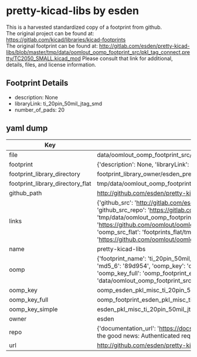 # pretty-kicad-libs by esden  
This is a harvested standardized copy of a footprint from github.  
The original project can be found at:  
https://gitlab.com/kicad/libraries/kicad-footprints  
The original footprint can be found at:
http://gitlab.com/esden/pretty-kicad-libs/blob/master/tmp/data/oomlout_oomp_footprint_src/pkl_tag_connect.pretty/TC2050_SMALL.kicad_mod
Please consult that link for additional, details, files, and license information.  
## Footprint Details
* description: None  
* libraryLink: ti_20pin_50mil_jtag_smd  
* number_of_pads: 20  
## yaml dump  
| Key | Value |  
| --- | --- |  
| file | data/oomlout_oomp_footprint_src/pretty-kicad-libs/pkl_misc.pretty/ti_20pin_50mil_jtag_smd.kicad_mod |  
| footprint | {'description': None, 'libraryLink': 'ti_20pin_50mil_jtag_smd', 'number_of_pads': 20} |  
| footprint_library_directory | footprint_library_owner/esden_pretty-kicad-libs |  
| footprint_library_directory_flat | tmp/data/oomlout_oomp_footprint_src/footprints_flat/esden_pkl_misc_ti_20pin_50mil_jtag_smd/working |  
| github_path | http://github.com/esden/pretty-kicad-libs/blob/master/tmp/data/oomlout_oomp_footprint_src/pkl_misc.pretty/ti_20pin_50mil_jtag_smd.kicad_mod |  
| links | {'github_src': 'http://gitlab.com/esden/pretty-kicad-libs/blob/master/tmp/data/oomlout_oomp_footprint_src/pkl_tag_connect.pretty/TC2050_SMALL.kicad_mod', 'github_src_repo': 'https://gitlab.com/kicad/libraries/kicad-footprints', 'oomp_bot': 'tmp/data/oomlout_oomp_footprint_src/footprints/esden_pkl_misc_ti_20pin_50mil_jtag_smd/working', 'oomp_bot_github': 'https://github.com/oomlout/oomlout_oomp_footprint_bot/tree/main/tmp/data/oomlout_oomp_footprint_src/footprints/esden_pkl_misc_ti_20pin_50mil_jtag_smd/working', 'oomp_src_flat': 'footprints_flat/tmp/data/oomlout_oomp_footprint_src/footprints_flat/esden_pkl_misc_ti_20pin_50mil_jtag_smd/working', 'oomp_src_flat_github': 'https://github.com/oomlout/oomlout_oomp_footprint_src/tree/main/tmp/data/oomlout_oomp_footprint_src/footprints_flat/esden_pkl_misc_ti_20pin_50mil_jtag_smd/working'} |  
| name | pretty-kicad-libs |  
| oomp | {'footprint_name': 'ti_20pin_50mil_jtag_smd', 'library_name': 'pkl_misc', 'md5': '89d95436916348ecf5dbd46d7bcc9d28', 'md5_10': '89d9543691', 'md5_5': '89d95', 'md5_6': '89d954', 'oomp_key': 'oomp_esden_pkl_misc_ti_20pin_50mil_jtag_smd', 'oomp_key_extra': 'oomp_footprint_esden_pkl_misc_ti_20pin_50mil_jtag_smd', 'oomp_key_full': 'oomp_footprint_esden_pkl_misc_ti_20pin_50mil_jtag_smd_89d954', 'oomp_key_simple': 'esden_pkl_misc_ti_20pin_50mil_jtag_smd', 'original_filename': 'data/oomlout_oomp_footprint_src/pretty-kicad-libs/pkl_misc.pretty/ti_20pin_50mil_jtag_smd.kicad_mod', 'owner_name': 'esden'} |  
| oomp_key | oomp_esden_pkl_misc_ti_20pin_50mil_jtag_smd |  
| oomp_key_full | oomp_footprint_esden_pkl_misc_ti_20pin_50mil_jtag_smd |  
| oomp_key_simple | esden_pkl_misc_ti_20pin_50mil_jtag_smd |  
| owner | esden |  
| repo | {'documentation_url': 'https://docs.github.com/rest/overview/resources-in-the-rest-api#rate-limiting', 'message': "API rate limit exceeded for 84.66.142.224. (But here's the good news: Authenticated requests get a higher rate limit. Check out the documentation for more details.)"} |  
| url | http://github.com/esden/pretty-kicad-libs |  


